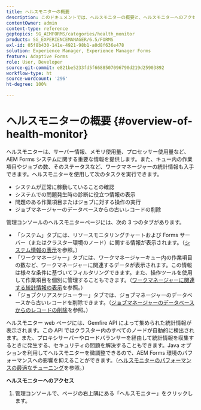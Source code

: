 ```yaml
---
title: ヘルスモニターの概要
description: このドキュメントでは、ヘルスモニターの概要と、ヘルスモニターへのアクセス方法について詳しく説明します。
contentOwner: admin
content-type: reference
geptopics: SG_AEMFORMS/categories/health_monitor
products: SG_EXPERIENCEMANAGER/6.5/FORMS
exl-id: 05f8b430-141e-4921-98b1-a0d8f636e478
solution: Experience Manager, Experience Manager Forms
feature: Adaptive Forms
role: User, Developer
source-git-commit: e821be5233fd5f6688507096790d219d25903892
workflow-type: ht
source-wordcount: '296'
ht-degree: 100%

---
```


# ヘルスモニターの概要 {#overview-of-health-monitor}

ヘルスモニターは、サーバー情報、メモリ使用量、プロセッサー使用量など、AEM Forms システムに関する重要な情報を提供します。また、キュー内の作業項目やジョブの数、そのステータスなど、ワークマネージャーの統計情報も入手できます。ヘルスモニターを使用して次のタスクを実行できます。

* システムが正常に稼動していることの確認
* システムでの問題発生時の診断に役立つ情報の表示
* 問題のある作業項目またはジョブに対する操作の実行
* ジョブマネージャーのデータベースからの古いレコードの削除

管理コンソールのヘルスモニターページには、次の 3 つのタブがあります。

* 「システム」タブには、リソースモニタリングチャートおよび Forms サーバー（またはクラスター環境のノード）に関する情報が表示されます。（[システム情報の表示](/help/forms/using/admin-help/view-system-information.md#view-system-information)を参照。）
* 「ワークマネージャー」タブには、ワークマネージャーキュー内の作業項目の数など、ワークマネージャーに関連するデータが表示されます。この情報は様々な条件に基づいてフィルタリングできます。また、操作ツールを使用して作業項目を個別に管理することもできます。（[ワークマネージャーに関連する統計情報の表示](/help/forms/using/admin-help/view-statistics-related-manager.md#view-statistics-related-to-work-manager)を参照。）
* 「ジョブクリアスケジューラー」タブでは、ジョブマネージャーのデータベースから古いレコードを削除できます。（[ジョブマネージャーのデータベースからのレコードの削除](/help/forms/using/admin-help/purge-records-job-manager-database.md#purge-records-from-the-job-manager-database)を参照。）

ヘルスモニター web ページには、Gemfire API によって集められた統計情報が表示されます。この API ではクラスター内のすべてのノードが自動的に検出されます。また、プロキシサーバーやロードバランサーを経由して統計情報を収集するときに発生する、セキュリティの問題を解決することもできます。Java オプションを利用してヘルスモニターを微調整できるので、AEM Forms 環境のパフォーマンスへの影響を抑えることができます。（[ヘルスモニターのパフォーマンスの最適なチューニング](/help/forms/using/admin-help/fine-tuning-health-monitor-performance.md#fine-tuning-health-monitor-performance)を参照。）

**ヘルスモニターへのアクセス**

1. 管理コンソールで、ページの右上隅にある「ヘルスモニター」をクリックします。
